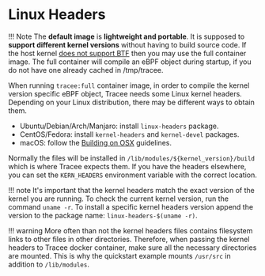 # Linux Headers

!!! Note
    The **default image** is **lightweight and portable**. It is supposed to
    **support different kernel versions** without having to build source code.
    If the host kernel [does not support BTF] then you may use the full container
    image. The full container will compile an eBPF object during startup, if
    you do not have one already cached in /tmp/tracee.

[does not support BTF]: ../../contributing/building/nocore-ebpf.md#the-need-for-a-non-co-re-ebpf-object-build


When running `tracee:full` container image, in order to compile the kernel
version specific eBPF object, Tracee needs some Linux kernel headers. Depending
on your Linux distribution, there may be different ways to obtain them.  

- Ubuntu/Debian/Arch/Manjaro: install `linux-headers` package.
- CentOS/Fedora: install `kernel-headers` and `kernel-devel` packages.
- macOS: follow the [Building on OSX](../../contributing/building/macosx.md) guidelines.

Normally the files will be installed in `/lib/modules/${kernel_version}/build`
which is where Tracee expects them. If you have the headers elsewhere, you can
set the `KERN_HEADERS` environment variable with the correct location.

!!! note
    It's important that the kernel headers match the exact version of the kernel
    you are running. To check the current kernel version, run the command
    `uname -r`. To install a specific kernel headers version append the version
    to the package name: `linux-headers-$(uname -r)`.

!!! warning
    More often than not the kernel headers files contains filesystem links to
    other files in other directories. Therefore, when passing the kernel headers
    to Tracee docker container, make sure all the necessary directories are
    mounted. This is why the quickstart example mounts `/usr/src` in addition
    to `/lib/modules`.
